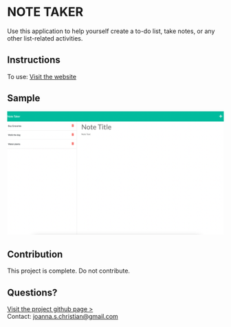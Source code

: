 # NOTE TAKER
Use this application to help yourself create a to-do list, take notes, or any other list-related activities. 

## Instructions
To use: [Visit the website](https://todo-list-note-taker-app.herokuapp.com/)

## Sample
![Note Taker Sample](public/assets/images/sample-note-taker.png)

## Contribution
This project is complete. Do not contribute.

## Questions? 
[Visit the project github page >](https://github.com/jsc-09/To-Do-List-Note-Taker)<br>
Contact: <joanna.s.christian@gmail.com>